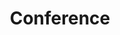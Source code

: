 ---
title: "Conference"
description: "The Learning Hub occasionally presents  workshops at conferences such as ESA and AGU."
---